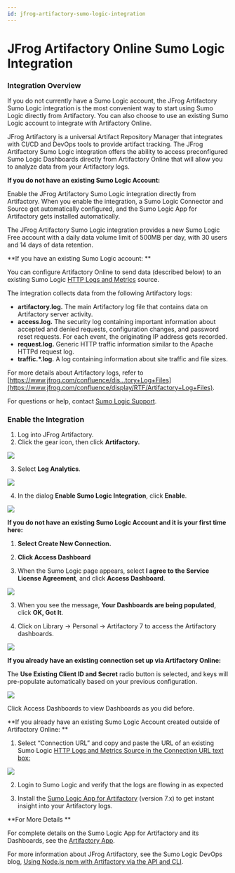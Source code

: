 ```yaml
---
id: jfrog-artifactory-sumo-logic-integration
---
```


# JFrog Artifactory Online Sumo Logic Integration

### Integration Overview

If you do not currently have a Sumo Logic account, the JFrog Artifactory
Sumo Logic integration is the most convenient way to start using Sumo
Logic directly from Artifactory. You can also choose to use an existing
Sumo Logic account to integrate with Artifactory Online.

JFrog Artifactory is a universal Artifact Repository Manager that
integrates with CI/CD and DevOps tools to provide artifact tracking. The
JFrog Artifactory Sumo Logic integration offers the ability to access
preconfigured Sumo Logic Dashboards directly from Artifactory Online
that will allow you to analyze data from your Artifactory logs.

**If you do not have an existing Sumo Logic Account:**

Enable the JFrog Artifactory Sumo Logic integration directly from
Artifactory. When you enable the integration, a Sumo Logic Connector and
Source get automatically configured, and the Sumo Logic App for
Artifactory gets installed automatically.

The JFrog Artifactory Sumo Logic integration provides a new Sumo Logic
Free account with a daily data volume limit of 500MB per day, with 30
users and 14 days of data retention.

**If you have an existing Sumo Logic account: **

You can configure Artifactory Online to send data (described below) to
an existing Sumo Logic [HTTP Logs and
Metrics](../../03Send-Data/Sources/02Sources-for-Hosted-Collectors/HTTP-Source.md)
source.

The integration collects data from the following Artifactory logs:

* **artifactory.log.** The main Artifactory log file that contains data on Artifactory server activity.
* **access.log.** The security log containing important information about accepted and denied requests, configuration changes, and password reset requests. For each event, the originating IP address gets recorded.
* **request.log.** Generic HTTP traffic information similar to the Apache HTTPd request log.
* **traffic.\*.log.** A log containing information about site traffic and file sizes.

For more details about Artifactory logs, refer to
[https://www.jfrog.com/confluence/dis...tory+Log+Files](https://www.jfrog.com/confluence/display/RTF/Artifactory+Log+Files).

For questions or help, contact [Sumo Logic
Support](https://support.sumologic.com/hc/en-us).

### Enable the Integration

1.  Log into JFrog Artifactory.
2.  Click the gear icon, then click **Artifactory.** 

![](../static/img/Connections-and-Integrations/JFrog-Artifactory-Sumo-Logic-Integration/https:/lh5.googleusercontent.com/pgkCu1OgYF5u2lHevhD4jhylvgRdJgFuHaMGS5enFnmQIghnL7-84Ew1MbKUpbuYukN62MuFa8SUtOLYZp4KoL6mgRLXRbf5xgNhjNtGaY6skBthKsLTwEXwRe0jc4t07MxoQWur=s0)

3.  Select **Log Analytics**.

![](../static/img/Connections-and-Integrations/JFrog-Artifactory-Sumo-Logic-Integration/https:/lh4.googleusercontent.com/SIpF_-dCYjdoh1WZL427e0slz1g8G-hESWV-NNgRkHuWOIF9h_an0tRO_0P9Gc1_BZ1qeS9g_wd7aVp92sgd-jf3HQ2MV3vLo0aeQiO0EkJDq1Wc_cgNj3AWm0q54QqgdwY6rUCq=s0)

4.  In the dialog **Enable Sumo Logic Integration**, click **Enable**.

![](../static/img/Connections-and-Integrations/JFrog-Artifactory-Sumo-Logic-Integration/https:/lh4.googleusercontent.com/6bFsnmNrIU-utLmiX3P5q7bT55SMsx594dmca5znCQRrm6x5Fr9jFmol6wN0Y9v2A5Hdx3YkdFQ9DaqT71yqLzeU_hZisI_ZC-nCo2h5J9MJqgeo1-d_XUzBN09rKOxh9gVqUVYI=s0)

**If you do not have an existing Sumo Logic Account and it is your first
time here:**

1.  ****Select Create New Connection.****

2.  ****Click Access Dashboard****

3.  When the Sumo Logic page appears, select **I agree to the Service License Agreement**, and click **Access Dashboard**.

![](../static/img/Connections-and-Integrations/JFrog-Artifactory-Sumo-Logic-Integration/https:/lh3.googleusercontent.com/_0Vn5irXyWHNXjqA_0YC4fHuP35ENovWzw4Mnob93LhwEawPP5q9oD9q4n9-xH4dDAn-jAZ1pK06rZiuzUFzWo1VmZ1JtbTnBMUXJ3XciJLoDfHaq47ej_X9fikyve3W9CUCEjCH=s0)

3.  When you see the message, **Your Dashboards are being populated**, click **OK, Got It**.

4.  Click on Library → Personal → Artifactory 7 to access the Artifactory dashboards.

![](../static/img/Connections-and-Integrations/JFrog-Artifactory-Sumo-Logic-Integration/https:/lh3.googleusercontent.com/nYWRLUPMJMsZBs9TadyFGFt-frGBDzgiUu6KVm1WtbZVi1Bmi50kjh2kqycU2A1w3cEaPrdMm-22Xh5VwtKhxTLRW2Nm5V-FkzE6uSOasOozO5ScHmIq8KX-U9XelAw0WxJu-0-y=s0)

**If you already have an existing connection set up via Artifactory
Online:**

The **Use Existing Client ID and Secret** radio button is selected, and
keys will pre-populate automatically based on your previous
configuration.

![](../static/img/Connections-and-Integrations/JFrog-Artifactory-Sumo-Logic-Integration/https:/lh3.googleusercontent.com/_E9Ls6EhrBhy49iKSr69gNzqbzROZXlGWZ-O-GJ8hRusM-2-iXJelFUdGXP2OK9Zb0Z6YsbJqFDSSkoeplV18tF9z0pLmvbvL7RsGrl6EzwDx9d1yr82ZrirzC4MUyZ3Kgc1erp4=s0)

Click Access Dashboards to view Dashboards as you did before.

**If you already have an existing Sumo Logic Account created outside of
Artifactory Online: **

1.  Select “Connection URL” and copy and paste the URL of an existing Sumo Logic [HTTP Logs and Metrics Source in the Connection URL text box:](../../03Send-Data/Sources/02Sources-for-Hosted-Collectors/HTTP-Source.md)

[![](../static/img/Connections-and-Integrations/JFrog-Artifactory-Sumo-Logic-Integration/https:/lh5.googleusercontent.com/_jkA3Ba9j17jTvGfJ3i9gmxTS0YtSiIBW3E_TsQorw6XHqScXtLUNIZs9eWpyUx_jmeIpO6JHJK4IdakzejPhpUVI0EMA6oMEVu0zDYDPNGKNDgSehW0drVzR4-qylPsvdXt29yr=s0)](../../03Send-Data/Sources/02Sources-for-Hosted-Collectors/HTTP-Source.md)

2.  Login to Sumo Logic and verify that the logs are flowing in as expected

3.  Install the [Sumo Logic App for Artifactory](../../07Sumo-Logic-Apps/08App_Development/Artifactory/Artifactory-App-Dashboards.md) (version 7.x) to get instant insight into your Artifactory logs. 

**For More Details **

For complete details on the Sumo Logic App for Artifactory and its
Dashboards, see the [Artifactory
App](../../07Sumo-Logic-Apps/08App_Development/Artifactory.md).

For more information about JFrog Artifactory, see the Sumo Logic DevOps
blog, [Using Node.js npm with Artifactory via the API and
CLI](https://www.sumologic.com/blog/using-node-js-npm-with-jfrog-artifactory-via-the-api-and-cli/ "https://www.sumologic.com/blog/using-node-js-npm-with-jfrog-artifactory-via-the-api-and-cli/").
